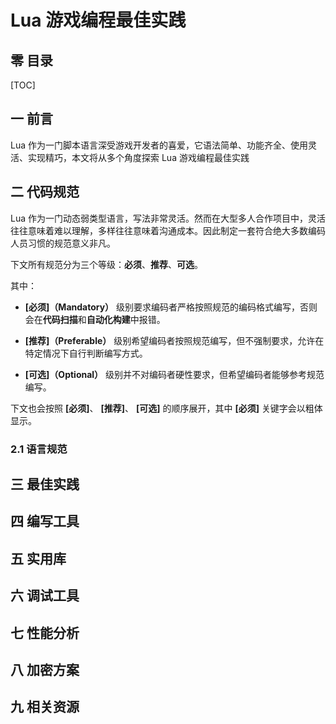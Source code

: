 # Lua 游戏编程最佳实践

## 零 目录

[TOC]

## 一 前言

Lua 作为一门脚本语言深受游戏开发者的喜爱，它语法简单、功能齐全、使用灵活、实现精巧，本文将从多个角度探索 Lua 游戏编程最佳实践

## 二 代码规范

Lua 作为一门动态弱类型语言，写法非常灵活。然而在大型多人合作项目中，灵活往往意味着难以理解，多样往往意味着沟通成本。因此制定一套符合绝大多数编码人员习惯的规范意义非凡。

下文所有规范分为三个等级：**必须**、**推荐**、**可选**。

其中：

- **[必须]（Mandatory）** 级别要求编码者严格按照规范的编码格式编写，否则会在**代码扫描**和**自动化构建**中报错。

- **[推荐]（Preferable）** 级别希望编码者按照规范编写，但不强制要求，允许在特定情况下自行判断编写方式。

- **[可选]（Optional）** 级别并不对编码者硬性要求，但希望编码者能够参考规范编写。

下文也会按照 **[必须]**、 **[推荐]**、 **[可选]** 的顺序展开，其中 **[必须]** 关键字会以粗体显示。

### 2.1 语言规范

## 三 最佳实践

## 四 编写工具

## 五 实用库

## 六 调试工具

## 七 性能分析

## 八 加密方案

## 九 相关资源

